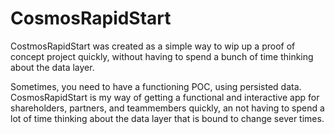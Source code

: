 # CosmosRapidStart

CostmosRapidStart was created as a simple way to wip up a proof of concept project quickly, without having to spend a bunch of time thinking about the data layer.

Sometimes, you need to have a functioning POC, using persisted data. CosmosRapidStart is my way of getting a functional and interactive app for shareholders, partners, and teammembers quickly, an not having to spend a lot of time thinking about the data layer that is bound to change sever times.

